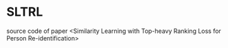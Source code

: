 # SLTRL
source code of paper &lt;Similarity Learning with Top-heavy Ranking Loss for Person Re-identification>
